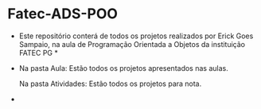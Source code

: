 # Fatec-ADS-POO
* Este repositório  conterá de todos os projetos realizados por  Erick Goes Sampaio, na aula de Programação Orientada a Objetos da instituição FATEC PG *
*
  Na pasta Aula: Estão todos os projetos apresentados nas aulas.
  
  Na pasta Atividades: Estão todos os projetos para nota.
*
